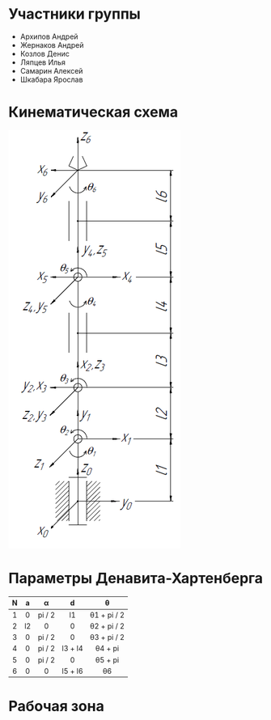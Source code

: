 # Участники группы
+ Архипов Андрей
+ Жернаков Андрей
+ Козлов Денис
+ Ляпцев Илья
+ Самарин Алексей
+ Шкабара Ярослав
# Кинематическая схема
![](https://github.com/dekoden/Manipulator/blob/main/%D0%9A%D0%B8%D0%BD%D0%B5%D0%BC%D0%B0%D1%82%D0%B8%D1%87%D0%B5%D1%81%D0%BA%D0%B0%D1%8F%20%D1%81%D1%85%D0%B5%D0%BC%D0%B0%20%2B%20%D0%9F%D0%97%D0%9A%20%2B%20%D0%A0%D0%B0%D0%B1%D0%BE%D1%87%D0%B0%D1%8F%20%D0%B7%D0%BE%D0%BD%D0%B0/%D0%9A%D0%B8%D0%BD%D0%B5%D0%BC%D0%B0%D1%82%D0%B8%D1%87%D0%B5%D1%81%D0%BA%D0%B0%D1%8F%20%D1%81%D1%85%D0%B5%D0%BC%D0%B0.png "Кинематическая схема")
# Параметры Денавита-Хартенберга
| N | a | α | d | θ |
|:---------:|:---------:|:---------:|:---------:|:---------:|
| 1 | 0 | pi / 2 | l1 | θ1 + pi / 2 |
| 2 | l2 | 0 | 0 | θ2 + pi / 2 |
| 3 | 0 | pi / 2 | 0 | θ3 + pi / 2 |
| 4 | 0 | pi / 2 | l3 + l4 | θ4 + pi |
| 5 | 0 | pi / 2 | 0 | θ5 + pi |
| 6 | 0 | 0 | l5 + l6 | θ6 |
# Рабочая зона
